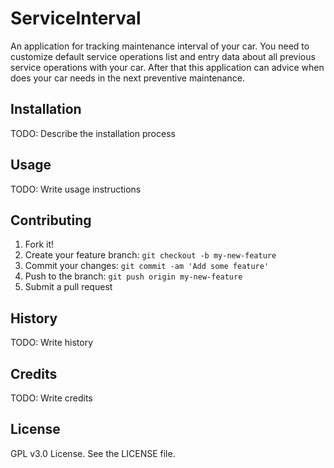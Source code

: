 # ServiceInterval
An application for tracking maintenance interval of your car.
You need to customize default service operations list and entry data about all
previous service operations with your car. After that this application can 
advice when does your car needs in the next preventive maintenance.
## Installation
TODO: Describe the installation process
## Usage
TODO: Write usage instructions
## Contributing
1. Fork it!
2. Create your feature branch: `git checkout -b my-new-feature`
3. Commit your changes: `git commit -am 'Add some feature'`
4. Push to the branch: `git push origin my-new-feature`
5. Submit a pull request
## History
TODO: Write history
## Credits
TODO: Write credits
## License
GPL v3.0 License. See the LICENSE file.